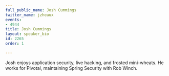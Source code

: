 ```yaml
---
full_public_name: Josh Cummings
twitter_name: jzheaux
events:
- 4944
title: Josh Cummings
layout: speaker_bio
id: 2265
order: 1

---
```

Josh enjoys application security, live hacking, and frosted mini-wheats. He works for Pivotal, maintaining Spring Security with Rob Winch.
